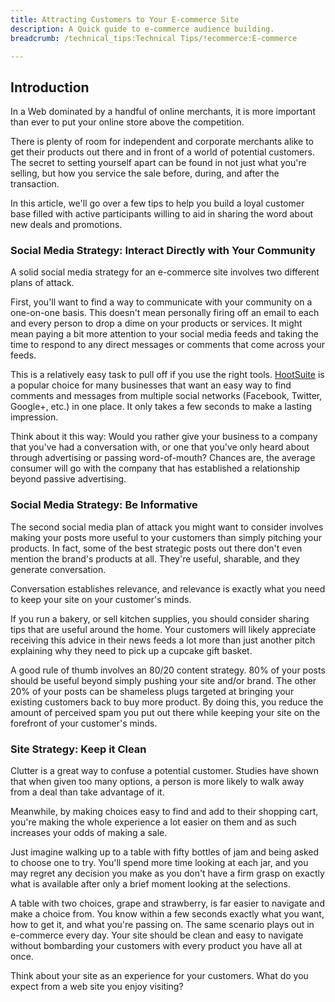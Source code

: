 ```yaml
---
title: Attracting Customers to Your E-commerce Site
description: A Quick guide to e-commerce audience building.
breadcrumb: /technical_tips:Technical Tips/!ecommerce:E-commerce

---
```


Introduction
-----
In a Web dominated by a handful of online merchants, it is more important than ever to put your online store above the competition.

There is plenty of room for independent and corporate merchants alike to get their products out there and in front of a world of potential customers. The secret to setting yourself apart can be found in not just what you're selling, but how you service the sale before, during, and after the transaction.

In this article, we'll go over a few tips to help you build a loyal customer base filled with active participants willing to aid in sharing the word about new deals and promotions.

### Social Media Strategy: Interact Directly with Your Community
A solid social media strategy for an e-commerce site involves two different plans of attack.

First, you'll want to find a way to communicate with your community on a one-on-one basis. This doesn't mean personally firing off an email to each and every person to drop a dime on your products or services. It might mean paying a bit more attention to your social media feeds and taking the time to respond to any direct messages or comments that come across your feeds.

This is a relatively easy task to pull off if you use the right tools. [HootSuite][hootsuite] is a popular choice for many businesses that want an easy way to find comments and messages from multiple social networks (Facebook, Twitter, Google+, etc.) in one place. It only takes a few seconds to make a lasting impression.

Think about it this way: Would you rather give your business to a company that you've had a conversation with, or one that you've only heard about through advertising or passing word-of-mouth? Chances are, the average consumer will go with the company that has established a relationship beyond passive advertising.

### Social Media Strategy: Be Informative
The second social media plan of attack you might want to consider involves making your posts more useful to your customers than simply pitching your products. In fact, some of the best strategic posts out there don't even mention the brand's products at all. They're useful, sharable, and they generate conversation.

Conversation establishes relevance, and relevance is exactly what you need to keep your site on your customer's minds.

If you run a bakery, or sell kitchen supplies, you should consider sharing tips that are useful around the home. Your customers will likely appreciate receiving this advice in their news feeds a lot more than just another pitch explaining why they need to pick up a cupcake gift basket.

A good rule of thumb involves an 80/20 content strategy. 80% of your posts should be useful beyond simply pushing your site and/or brand. The other 20% of your posts can be shameless plugs targeted at bringing your existing customers back to buy more product. By doing this, you reduce the amount of perceived spam you put out there while keeping your site on the forefront of your customer's minds.

### Site Strategy: Keep it Clean
Clutter is a great way to confuse a potential customer. Studies have shown that when given too many options, a person is more likely to walk away from a deal than take advantage of it. 

Meanwhile, by making choices easy to find and add to their shopping cart, you're making the whole experience a lot easier on them and as such increases your odds of making a sale.

Just imagine walking up to a table with fifty bottles of jam and being asked to choose one to try. You'll spend more time looking at each jar, and you may regret any decision you make as you don't have a firm grasp on exactly what is available after only a brief moment looking at the selections.

A table with two choices, grape and strawberry, is far easier to navigate and make a choice from. You know within a few seconds exactly what you want, how to get it, and what you're passing on. The same scenario plays out in e-commerce every day. Your site should be clean and easy to navigate without bombarding your customers with every product you have all at once.

Think about your site as an experience for your customers. What do you expect from a web site you enjoy visiting? 

[hootsuite]: http://hootsuite.com